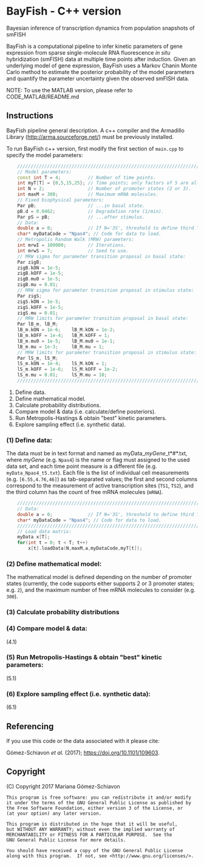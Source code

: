# BayFish - C++ version
Bayesian inference of transcription dynamics from population snapshots of smFISH

BayFish is a computational pipeline to infer kinetic parameters of gene expression from sparse single-molecule RNA fluorescence *in situ* hybridization (smFISH) data at multiple time points after induction. Given an underlying model of gene expression, BayFish uses a Markov Chanin Monte Carlo method to estimate the posterior probability of the model parameters and quantify the parameter uncertainty given the observed smFISH data.

NOTE: To use the MATLAB version, please refer to CODE_MATLAB/README.md

## Instructions
BayFish pipeline general description. A c++ compiler and the Armadillo Library (http://arma.sourceforge.net/) must be previously installed.

To run BayFish c++ version, first modify the first section of `main.cpp` to specify the model parameters:

```c++
    ////////////////////////////////////////////////////////////////////////////
    // Model parameters:
    const int T = 4;          // Number of time points.
    int myT[T] = {0,5,15,25}; // Time points; only factors of 5 are allowed.
    int N = 2;                // Number of promoter states (2 or 3).
    int maxM = 300;           // Maximum mRNA molecules.
    // Fixed biophysical parameters:
    Par pB;                   // ...in basal state.
    pB.d = 0.0462;            // Degradation rate (1/min).
    Par pS = pB;              // ...after stimulus.
    // Data:
    double a = 0;             // If N='3S', threshold to define third TS state.
    char* myDataCode = "Npas4"; // Code for data to load.
    // Metropolis Random Walk (MRW) parameters:
    int mrwI = 100000;        // Iterations.
    int mrwS = 7;             // Seed to use.
    // MRW sigma for parameter transition proposal in basal state:
    Par zigB;
    zigB.kON = 1e-5;
    zigB.kOFF = 1e-5;
    zigB.mu0 = 1e-5;
    zigB.mu = 0.01;
    // MRW sigma for parameter transition proposal in stimulus state:
    Par zigS;
    zigS.kON = 1e-5;
    zigS.kOFF = 1e-5;
    zigS.mu = 0.01;
    // MRW limits for parameter transition proposal in basal state:
    Par lB_m, lB_M;
    lB_m.kON = 1e-6;    lB_M.kON = 1e-2;
    lB_m.kOFF = 1e-4;   lB_M.kOFF = 1;
    lB_m.mu0 = 1e-5;    lB_M.mu0 = 1e-1;
    lB_m.mu = 1e-3;     lB_M.mu = 1;
    // MRW limits for parameter transition proposal in stimulus state:
    Par lS_m, lS_M;
    lS_m.kON = 1e-4;    lS_M.kON = 1;
    lS_m.kOFF = 1e-6;   lS_M.kOFF = 1e-2;
    lS_m.mu = 0.01;     lS_M.mu = 10;
    ////////////////////////////////////////////////////////////////////////////
```

1. Define data.
2. Define mathematical model.
3. Calculate probability distributions.
4. Compare model & data (i.e. calculate/define posteriors).
5. Run Metropolis-Hastings & obtain "best" kinetic parameters.
6. Explore sampling effect (i.e. synthetic data).

### (1) Define data:

The data must be in text format and named as myData_*myGene*_t*#*.txt, where *myGene* (e.g. `Npas4`) is the name or flag must assigned to the used data set, and each time point measure is a different file (e.g. `myData_Npas4_t5.txt`). Each file is the list of individual cell measurements (e.g. `[6.55,4.76,46]`) as tab-separated values; the first and second columns correspond to the measurement of active transcription sites (`TS1`, `TS2`), and the third column has the count of free mRNA molecules (`mRNA`).

```c++
    ////////////////////////////////////////////////////////////////////////////
    // Data:
    double a = 0;             // If N='3S', threshold to define third TS state.
    char* myDataCode = "Npas4"; // Code for data to load.
    ////////////////////////////////////////////////////////////////////////////
    // Load data matrix:
    myData x[T];
    for(int t = 0; t < T; t++)
        x[t].loadData(N,maxM,a,myDataCode,myT[t]);
```

### (2) Define mathematical model:

The mathematical model is defined depending on the number of promoter states (currently, the code supports either supports 2 or 3 promoter states; e.g. `2`), and the maximum number of free mRNA molecules to consider (e.g. `300`).

### (3) Calculate probability distributions



### (4) Compare model & data:

(4.1) 

### (5) Run Metropolis-Hastings & obtain "best" kinetic parameters:

(5.1) 

### (6) Explore sampling effect (i.e. synthetic data):

(6.1) 

## Referencing

If you use this code or the data associated with it please cite:

Gómez-Schiavon *et al.* (2017); https://doi.org/10.1101/109603.

## Copyright

(C) Copyright 2017 Mariana Gómez-Schiavon

    This program is free software: you can redistribute it and/or modify
    it under the terms of the GNU General Public License as published by
    the Free Software Foundation, either version 3 of the License, or
    (at your option) any later version.

    This program is distributed in the hope that it will be useful,
    but WITHOUT ANY WARRANTY; without even the implied warranty of
    MERCHANTABILITY or FITNESS FOR A PARTICULAR PURPOSE.  See the
    GNU General Public License for more details.

    You should have received a copy of the GNU General Public License
    along with this program.  If not, see <http://www.gnu.org/licenses/>.
